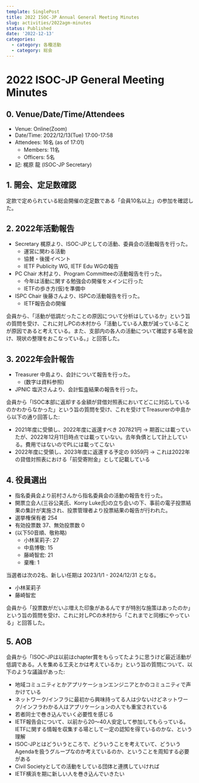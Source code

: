 ```yaml
---
template: SinglePost
title: 2022 ISOC-JP Annual General Meeting Minutes
slug: activities/2022agm-minutes
status: Published
date: '2022-12-13'
categories:
  - category: 各種活動
  - category: 総会
---
```


# 2022 ISOC-JP General Meeting Minutes
## 0. Venue/Date/Time/Attendees
- Venue: Online(Zoom)
- Date/Time: 2022/12/13(Tue) 17:00-17:58
- Attendees: 16名 (as of 17:01)
    - Members: 11名
    - Officers: 5名
- 記: 梶原 龍 (ISOC-JP Secretary)

## 1. 開会、定足数確認
定款で定められている総会開催の定足数である「会員10名以上」の参加を確認した。

## 2. 2022年活動報告

- Secretary 梶原より、ISOC-JPとしての活動、委員会の活動報告を行った。
    - 運営に関わる活動
    - 協賛・後援イベント
    - IETF Publicity WG, IETF Edu WGの報告
- PC Chair 木村より、Program Committeeの活動報告を行った。
    - 今年は活動に関する勉強会の開催をメインに行った
    - IETFの歩き方(仮)を準備中
- ISPC Chair 後藤さんより、ISPCの活動報告を行った。
    - IETF報告会の開催

会員から、「活動が低調だったことの原因について分析はしているか」という旨の質問を受け、これに対しPCの木村から「活動している人数が減っていることが原因であると考えている。また、支部内の各人の活動について確認する場を設け、現状の整理をおこなっている。」と回答した。

## 3. 2022年会計報告

- Treasurer 中島より、会計について報告を行った。
    - (数字は資料参照)
- JPNIC 塩沢さんより、会計監査結果の報告を行った。

会員から「ISOC本部に返却する金額が貸借対照表においてどこに対応しているのかわからなかった」という旨の質問を受け、これを受けてTreasurerの中島から以下の通り回答した:

- 2021年度に受領し、2022年度に返還すべき 207821円 -> 期首には載っていたが、2022年12月11日時点では載っていない。去年負債として計上している。費用ではないのでPLには載ってこない
- 2022年度に受領し、2023年度に返還する予定の 9359円 -> これは2022年の貸借対照表における「前受寄附金」として記載している

## 4. 役員選出

- 指名委員会より前村さんから指名委員会の活動の報告を行った。
- 開票立会人(三谷公美氏、Korry Luke氏)の立ち会いの下、事前の電子投票結果の集計が実施され、投票管理者より投票結果の報告が行われた。
- 選挙権保有者 254
- 有効投票数 37、無効投票数 0
- (以下50音順、敬称略)
    - 小林茉莉子: 27
    - 中島博敬: 15
    - 藤崎智宏: 21
    - 棄権: 1

当選者は次の2名、新しい任期は 2023/1/1 - 2024/12/31 となる。

- 小林茉莉子
- 藤崎智宏

会員から「投票数がだいぶ増えた印象があるんですが特別な施策はあったのか」という旨の質問を受け、これに対しPCの木村から「これまでと同様にやっている」と回答した。

## 5. AOB

会員から「ISOC-JPは以前はchapter賞をもらってたように思うけど最近活動が低調である。人を集める工夫とかは考えているか」という旨の質問について、以下のような議論があった:

- 地域コミュニティとかアプリケーションエンジニアとかのコミュニティで声かけている
- ネットワーク/インフラに最初から興味持ってる人は少ないけどネットワーク/インフラわかる人はアプリケーションの人でも重宝されている
- 若者同士で巻き込んでいく必要性を感じる
- IETF報告会について、以前から20〜40人安定して参加してもらっている。IETFに関する情報を収集する場として一定の認知を得ているのかな、という理解
- ISOC-JPとはどういうところで、どういうことを考えていて、どういうAgendaを扱うグループなのか考えているのか、ということを周知する必要がある
- Civil Societyとしての活動をしている団体と連携していければ
- IETF横浜を期に新しい人を巻き込んでいきたい
